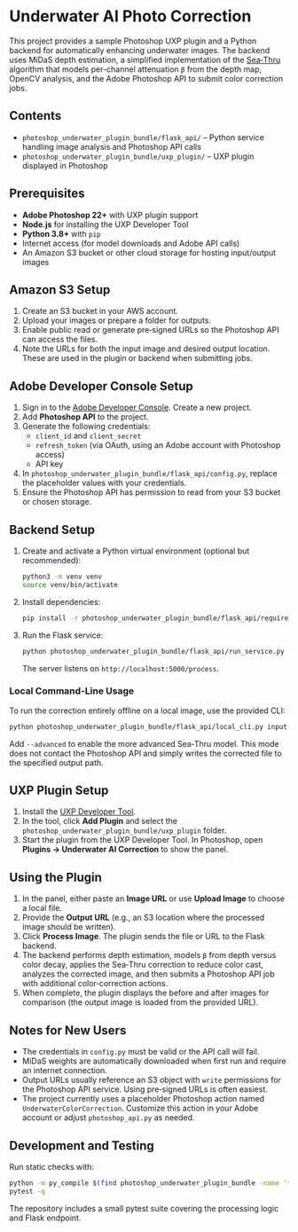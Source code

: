 # Underwater AI Photo Correction

This project provides a sample Photoshop UXP plugin and a Python backend for automatically enhancing underwater images. The backend uses MiDaS depth estimation, a simplified implementation of the [Sea‑Thru](https://github.com/hainh/sea-thru) algorithm that models per-channel attenuation `β` from the depth map, OpenCV analysis, and the Adobe Photoshop API to submit color correction jobs.

## Contents
- `photoshop_underwater_plugin_bundle/flask_api/` – Python service handling image analysis and Photoshop API calls
- `photoshop_underwater_plugin_bundle/uxp_plugin/` – UXP plugin displayed in Photoshop

## Prerequisites
- **Adobe Photoshop 22+** with UXP plugin support
- **Node.js** for installing the UXP Developer Tool
- **Python 3.8+** with `pip`
- Internet access (for model downloads and Adobe API calls)
- An Amazon S3 bucket or other cloud storage for hosting input/output images

## Amazon S3 Setup
1. Create an S3 bucket in your AWS account.
2. Upload your images or prepare a folder for outputs.
3. Enable public read or generate pre‑signed URLs so the Photoshop API can access the files.
4. Note the URLs for both the input image and desired output location. These are used in the plugin or backend when submitting jobs.

## Adobe Developer Console Setup
1. Sign in to the [Adobe Developer Console](https://developer.adobe.com/console). Create a new project.
2. Add **Photoshop API** to the project.
3. Generate the following credentials:
   - `client_id` and `client_secret`
   - `refresh_token` (via OAuth, using an Adobe account with Photoshop access)
   - API key
4. In `photoshop_underwater_plugin_bundle/flask_api/config.py`, replace the placeholder values with your credentials.
5. Ensure the Photoshop API has permission to read from your S3 bucket or chosen storage.

## Backend Setup
1. Create and activate a Python virtual environment (optional but recommended):
   ```bash
   python3 -m venv venv
   source venv/bin/activate
   ```
2. Install dependencies:
   ```bash
   pip install -r photoshop_underwater_plugin_bundle/flask_api/requirements.txt
   ```
3. Run the Flask service:
   ```bash
   python photoshop_underwater_plugin_bundle/flask_api/run_service.py
   ```
   The server listens on `http://localhost:5000/process`.

### Local Command-Line Usage
To run the correction entirely offline on a local image, use the provided CLI:

```bash
python photoshop_underwater_plugin_bundle/flask_api/local_cli.py input.jpg output.jpg
```

Add `--advanced` to enable the more advanced Sea‑Thru model. This mode does not
contact the Photoshop API and simply writes the corrected file to the specified
output path.

## UXP Plugin Setup
1. Install the [UXP Developer Tool](https://developer.adobe.com/photoshop/uxp/guides/uxp-developer-tools/).
2. In the tool, click **Add Plugin** and select the `photoshop_underwater_plugin_bundle/uxp_plugin` folder.
3. Start the plugin from the UXP Developer Tool. In Photoshop, open **Plugins → Underwater AI Correction** to show the panel.

## Using the Plugin
1. In the panel, either paste an **Image URL** or use **Upload Image** to choose a local file.
2. Provide the **Output URL** (e.g., an S3 location where the processed image should be written).
3. Click **Process Image**. The plugin sends the file or URL to the Flask backend.
4. The backend performs depth estimation, models `β` from depth versus color decay, applies the Sea‑Thru correction to reduce color cast, analyzes the corrected image, and then submits a Photoshop API job with additional color‑correction actions.
5. When complete, the plugin displays the before and after images for comparison (the output image is loaded from the provided URL).

## Notes for New Users
- The credentials in `config.py` must be valid or the API call will fail.
- MiDaS weights are automatically downloaded when first run and require an internet connection.
- Output URLs usually reference an S3 object with `write` permissions for the Photoshop API service. Using pre‑signed URLs is often easiest.
- The project currently uses a placeholder Photoshop action named `UnderwaterColorCorrection`. Customize this action in your Adobe account or adjust `photoshop_api.py` as needed.

## Development and Testing
Run static checks with:
```bash
python -m py_compile $(find photoshop_underwater_plugin_bundle -name '*.py')
pytest -q
```
The repository includes a small pytest suite covering the processing logic and Flask endpoint.

